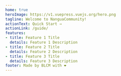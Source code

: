 ```yaml
---
home: true
heroImage: https://v1.vuepress.vuejs.org/hero.png
tagline: Welcome to NanguaCommunity!
actionText: Quick Start →
actionLink: /guide/
features:
- title: Feature 1 Title
  details: Feature 1 Description
- title: Feature 2 Title
  details: Feature 2 Description
- title: Feature 3 Title
  details: Feature 3 Description
footer: Made by BLCM with ❤️
---
```

